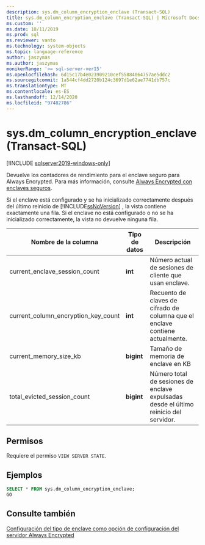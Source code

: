 ```yaml
---
description: sys.dm_column_encryption_enclave (Transact-SQL)
title: sys.dm_column_encryption_enclave (Transact-SQL) | Microsoft Docs
ms.custom: ''
ms.date: 10/11/2019
ms.prod: sql
ms.reviewer: vanto
ms.technology: system-objects
ms.topic: language-reference
author: jaszymas
ms.author: jaszymas
monikerRange: '>= sql-server-ver15'
ms.openlocfilehash: 6d15c17b4e023909210cef55884064757ae5ddc2
ms.sourcegitcommit: 1a544cf4dd2720b124c3697d1e62ae7741db757c
ms.translationtype: MT
ms.contentlocale: es-ES
ms.lasthandoff: 12/14/2020
ms.locfileid: "97482786"
---
```

# <a name="sysdm_column_encryption_enclave-transact-sql"></a>sys.dm_column_encryption_enclave (Transact-SQL)
[!INCLUDE [sqlserver2019-windows-only](../../includes/applies-to-version/sqlserver2019-windows-only.md)]

Devuelve los contadores de rendimiento para el enclave seguro para Always Encrypted. Para más información, consulte [Always Encrypted con enclaves seguros](../security/encryption/always-encrypted-enclaves.md).

Si el enclave está configurado y se ha inicializado correctamente después del último reinicio de [!INCLUDE[ssNoVersion](../../includes/ssnoversion-md.md)] , la vista contiene exactamente una fila. Si el enclave no está configurado o no se ha inicializado correctamente, la vista no devuelve ninguna fila. 

|Nombre de la columna|Tipo de datos|Descripción|  
|-----------------|---------------|-----------------|  
|current_enclave_session_count|**int**|Número actual de sesiones de cliente que usan enclave.|  
|current_column_encryption_key_count|**int**|Recuento de claves de cifrado de columna que el enclave contiene actualmente.|  
|current_memory_size_kb|**bigint**|Tamaño de memoria de enclave en KB|  
|total_evicted_session_count|**bigint**|Número total de sesiones de enclave expulsadas desde el último reinicio del servidor.|   
  
## <a name="permissions"></a>Permisos  
Requiere el permiso `VIEW SERVER STATE`.   
  
## <a name="examples"></a>Ejemplos  
 
```sql  
SELECT * FROM sys.dm_column_encryption_enclave;  
GO  
```  
  
## <a name="see-also"></a>Consulte también  
 [Configuración del tipo de enclave como opción de configuración del servidor Always Encrypted](../../database-engine/configure-windows/configure-column-encryption-enclave-type.md)
  
  
